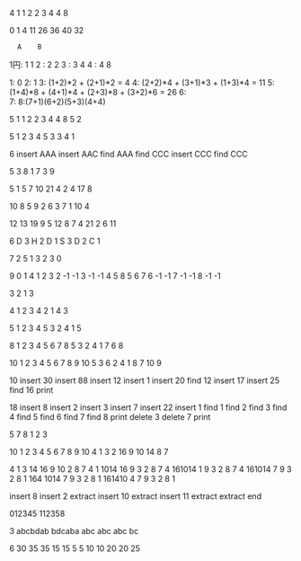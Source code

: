 4
1 1
2 2
3 4
4 8

0
1
4
11
26
36
40
32

      A    B
1円:  1    1
2  :  2    2
3  :  3    4
4   : 4    8

1: 0
2: 1
3: (1+2)*2 + (2+1)*2 = 4
4: (2+2)*4 + (3+1)*3 + (1+3)*4 = 11
5: (1+4)*8 + (4+1)*4 + (2+3)*8 + (3+2)*6 = 26
6:  
7:
8:(7+1)(6+2)(5+3)(4+4)


5
1 1
2 2
3 4
4 8
5 2


5
1 2 3 4 5
3
3 4 1

6
insert AAA
insert AAC
find AAA
find CCC
insert CCC
find CCC

5 3
8
1
7
3
9

5
1 5 7 10 21
4
2 4 17 8


10
8 5 9 2 6 3 7 1 10 4

12
13 19 9 5 12 8 7 4 21 2 6 11

6
D 3
H 2
D 1
S 3
D 2
C 1

7
2 5 1 3 2 3 0


9
0 1 4
1 2 3
2 -1 -1
3 -1 -1
4 5 8
5 6 7
6 -1 -1
7 -1 -1
8 -1 -1


3
2 1 3

4
1 2 3 4
2 1 4 3

5
1 2 3 4 5
3 2 4 1 5

8
1 2 3 4 5 6 7 8
5 3 2 4 1 7 6 8

10
1 2 3 4 5 6 7 8 9 10
5 3 6 2 4 1 8 7 10 9

10
insert 30
insert 88
insert 12
insert 1
insert 20
find 12
insert 17
insert 25
find 16
print

18
insert 8
insert 2
insert 3
insert 7
insert 22
insert 1
find 1
find 2
find 3
find 4
find 5
find 6
find 7
find 8
print
delete 3
delete 7
print


5
7 8 1 2 3

10
1 2 3 4  5  6 7  8  9 10 
4 1 3 2  16 9 10 14 8 7

4 1 3 14 16 9 10 2 8 7
4 1 1014 16 9 3  2 8 7
4 161014 1  9 3  2 8 7
4 161014 7  9 3  2 8 1
164 1014 7  9 3  2 8 1
161410 4 7  9 3  2 8 1

insert 8
insert 2
extract
insert 10
extract
insert 11
extract
extract
end

012345
112358


3
abcbdab
bdcaba
abc
abc
abc
bc


6
30 35
35 15
15 5
5 10
10 20
20 25